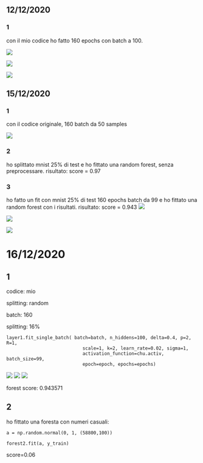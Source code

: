 ## 12/12/2020

### 1

con il mio codice ho fatto 160 epochs con batch a 100.

![](12-12-2020/1/2020-12-12-weights.png)

![](12-12-2020/1/2020-12-12-norms.png)

![](12-12-2020/1/2020-12-12-ravel.png)

## 15/12/2020

### 1
con il codice originale, 160 batch da 50 samples

![](15-12-2020/1/15-12-2020-original.png)


### 2

ho splittato mnist 25% di test e ho fittato una random forest, senza preprocessare. risultato: score = 0.97

### 3

ho fatto un fit con mnist 25% di test 160 epochs batch da 99 e ho fittato una random forest con i risultati. risultato: score = 0.943
![](15-12-2020/2/p-norms.png)

![](15-12-2020/2/weights_heatmap.png)

![](15-12-2020/2/weights_unraveled.png)

# 16/12/2020

## 1

codice: mio

splitting: random

batch: 160

splitting: 16%

```
layer1.fit_single_batch( batch=batch, n_hiddens=100, delta=0.4, p=2, R=1,
                            scale=1, k=2, learn_rate=0.02, sigma=1,
                            activation_function=chu.activ, batch_size=99,
                            epoch=epoch, epochs=epochs)
```
![](16-12-2020/1/1.png)
![](16-12-2020/1/2.png)
![](16-12-2020/1/3.png)

forest score: 0.943571

## 2

ho fittato una foresta con numeri casuali:

```
a = np.random.normal(0, 1, (58800,100))

forest2.fit(a, y_train)
```
score=0.06
